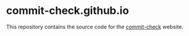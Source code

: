 # commit-check.github.io

This repository contains the source code for the [commit-check](https://commit-check.github.io) website.

